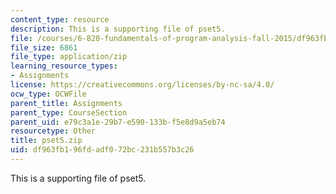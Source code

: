 ```yaml
---
content_type: resource
description: This is a supporting file of pset5.
file: /courses/6-820-fundamentals-of-program-analysis-fall-2015/df963fb196fdadf072bc231b557b3c26_pset5.zip
file_size: 6861
file_type: application/zip
learning_resource_types:
- Assignments
license: https://creativecommons.org/licenses/by-nc-sa/4.0/
ocw_type: OCWFile
parent_title: Assignments
parent_type: CourseSection
parent_uid: e79c3a1e-29b7-e590-133b-f5e8d9a5eb74
resourcetype: Other
title: pset5.zip
uid: df963fb1-96fd-adf0-72bc-231b557b3c26
---
```

This is a supporting file of pset5.